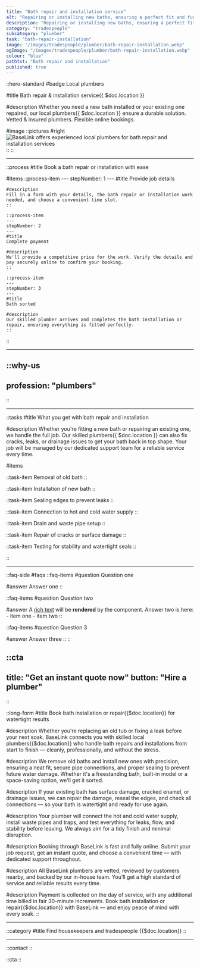 ```yaml
---
title: "Bath repair and installation service"
alt: "Repairing or installing new baths, ensuring a perfect fit and function"
description: "Repairing or installing new baths, ensuring a perfect fit and function"
category: "tradespeople"
subcategory: "plumber"
task: "bath-repair-installation"
image: "/images/tradespeople/plumber/bath-repair-installation.webp"
ogImage: "/images/tradespeople/plumber/bath-repair-installation.webp"
colour: "blue"
pathtxt: "Bath repair and installation"
published: true
---
```


::hero-standard
#badge
Local plumbers

#title
Bath repair & installation service{{ $doc.location }}

#description
Whether you need a new bath installed or your existing one repaired, our local plumbers{{ $doc.location }} ensure a durable solution. Vetted & insured plumbers. Flexible online bookings.

#image
    ::pictures
    #right
    ![BaseLink offers experienced local plumbers for bath repair and installation services](/images/tradespeople/plumber/bath-repair-installation.webp)
    ::
::

---

::process
#title
Book a bath repair or installation with ease

#items
    ::process-item
    ---
    stepNumber: 1
    ---
    #title
    Provide job details

    #description
    Fill in a form with your details, the bath repair or installation work needed, and choose a convenient time slot.
    ::
    
    ::process-item
    ---
    stepNumber: 2
    ---
    #title
    Complete payment

    #description
    We'll provide a competitive price for the work. Verify the details and pay securely online to confirm your booking.
    ::

    ::process-item
    ---
    stepNumber: 3
    ---
    #title
    Bath sorted

    #description
    Our skilled plumber arrives and completes the bath installation or repair, ensuring everything is fitted perfectly.
    ::
::

---

::why-us
---
profession: "plumbers"
---
::

---

::tasks
#title
What you get with bath repair and installation

#description
Whether you're fitting a new bath or repairing an existing one, we handle the full job. Our skilled plumbers{{ $doc.location }} can also fix cracks, leaks, or drainage issues to get your bath back in top shape. Your job will be managed by our dedicated support team for a reliable service every time.

#items

  ::task-item
  Removal of old bath
  ::

  ::task-item
  Installation of new bath
  ::

  ::task-item
  Sealing edges to prevent leaks
  ::

  ::task-item
  Connection to hot and cold water supply
  ::

  ::task-item
  Drain and waste pipe setup
  ::

  ::task-item
  Repair of cracks or surface damage
  ::

  ::task-item
  Testing for stability and watertight seals
  ::

::

---

::faq-side
#faqs
  ::faq-items
  #question
  Question one

  #answer
  Answer one
  ::

  ::faq-items
  #question
  Question two

  #answer
  A [rich text](/services/commercial-cleaning) will be **rendered** by the component.
  Answer two is here:
    - item one
    - item two
  ::

  ::faq-items
  #question
  Question 3

  #answer
  Answer three
  ::
::

::cta
---
title: "Get an instant quote now"
button: "Hire a plumber"
---
::

::long-form
#title
Book bath installation or repair{{$doc.location}} for watertight results

#description
Whether you're replacing an old tub or fixing a leak before your next soak, BaseLink connects you with skilled local plumbers{{$doc.location}} who handle bath repairs and installations from start to finish — cleanly, professionally, and without the stress.

#description
We remove old baths and install new ones with precision, ensuring a neat fit, secure pipe connections, and proper sealing to prevent future water damage. Whether it's a freestanding bath, built-in model or a space-saving option, we'll get it sorted.

#description
If your existing bath has surface damage, cracked enamel, or drainage issues, we can repair the damage, reseal the edges, and check all connections — so your bath is watertight and ready for use again.

#description
Your plumber will connect the hot and cold water supply, install waste pipes and traps, and test everything for leaks, flow, and stability before leaving. We always aim for a tidy finish and minimal disruption.

#description
Booking through BaseLink is fast and fully online. Submit your job request, get an instant quote, and choose a convenient time — with dedicated support throughout.

#description
All BaseLink plumbers are vetted, reviewed by customers nearby, and backed by our in-house team. You'll get a high standard of service and reliable results every time.

#description
Payment is collected on the day of service, with any additional time billed in fair 30-minute increments. Book bath installation or repair{{$doc.location}} with BaseLink — and enjoy peace of mind with every soak.
::

---

::category
#title
Find housekeepers and tradespeople {{$doc.location}}
::

---

::contact
::

::cta
::